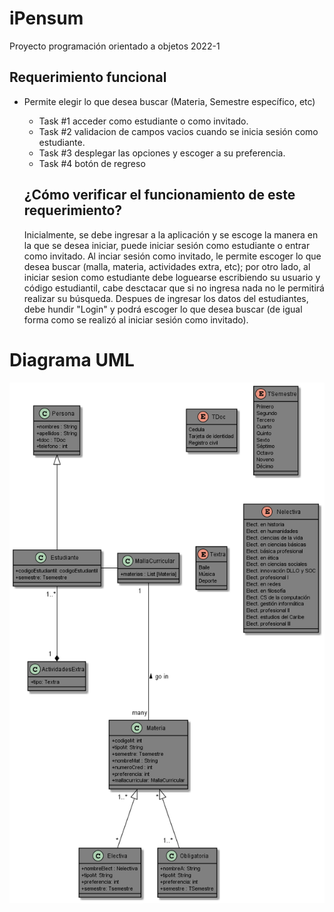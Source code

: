# iPensum
Proyecto programación orientado a objetos 2022-1

## Requerimiento funcional 
- Permite elegir lo que desea buscar (Materia, Semestre específico, etc)
    - Task #1 
        acceder como estudiante o como invitado.
    - Task #2
       validacion de campos vacios cuando se inicia sesión como estudiante.
    - Task #3 
       desplegar las opciones y escoger a su preferencia.
    - Task #4 
       botón de regreso
       
    ## ¿Cómo verificar el funcionamiento de este requerimiento?
     Inicialmente, se debe ingresar a la aplicación y se escoge la manera en la que se desea iniciar, puede iniciar sesión como estudiante o entrar como invitado. Al        inciar sesión como invitado, le permite escoger lo que desea buscar (malla, materia, actividades extra, etc); por otro lado, al iniciar sesion como estudiante          debe loguearse escribiendo su usuario y código estudiantil, cabe desctacar que si no ingresa nada no le permitirá realizar su búsqueda. Despues de ingresar los        datos del  estudiantes, debe hundir "Login" y podrá escoger lo que desea buscar (de igual forma como se realizó al iniciar sesión como invitado). 

# Diagrama UML
<img src="Intento.png" alt="Diagrama"/>



